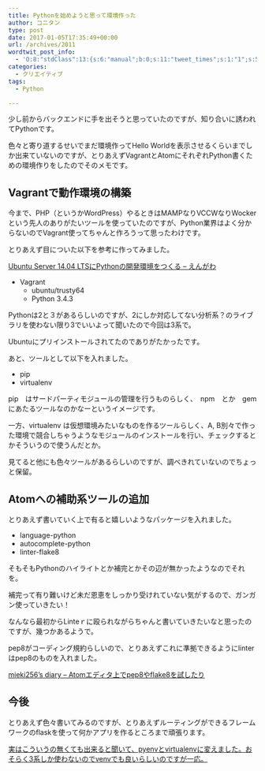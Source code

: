 ```yaml
---
title: Pythonを始めようと思って環境作った
author: コニタン
type: post
date: 2017-01-05T17:35:49+00:00
url: /archives/2011
wordtwit_post_info:
  - 'O:8:"stdClass":13:{s:6:"manual";b:0;s:11:"tweet_times";s:1:"1";s:5:"delay";s:1:"0";s:7:"enabled";s:1:"1";s:10:"separation";i:60;s:7:"version";s:3:"3.7";s:14:"tweet_template";b:0;s:6:"status";i:4;s:6:"result";a:0:{}s:13:"tweet_counter";i:1;s:13:"tweet_log_ids";a:0:{}s:9:"hash_tags";a:0:{}s:8:"accounts";a:1:{i:0;s:6:"skd_nw";}}'
categories:
  - クリエイティブ
tags:
  - Python

---
```

少し前からバックエンドに手を出そうと思っていたのですが、知り合いに誘われてPythonです。

色々と寄り道するせいでまだ環境作ってHello Worldを表示させるくらいまでしか出来ていないのですが、とりあえずVagrantとAtomにそれぞれPython書くための環境作りをしたのでそのメモです。

## Vagrantで動作環境の構築

今まで、PHP（というかWordPress）やるときはMAMPなりVCCWなりWockerという先人のありがたいツールを使っていたのですが、Python業界はよく分からないのでVagrant使ってちゃんと作ろうって思ったわけです。

とりあえず目についた以下を参考に作ってみました。
  
[Ubuntu Server 14.04 LTSにPythonの開発環境をつくる &#8211; えんがわ][1]

  * Vagrant 
      * ubuntu/trusty64
      * Python 3.4.3

Pythonは2と３があるらしいのですが、2にしか対応してない分析系？のライブラリを使わない限り3でいいよって聞いたので今回は3系で。
  
Ubuntuにプリインストールされてたのでありがたかったです。

あと、ツールとして以下を入れました。

  * pip
  * virtualenv

pip　はサードパーティモジュールの管理を行うものらしく、　npm　とか　gem　にあたるツールなのかなーというイメージです。
  
一方、virtualenv は仮想環境みたいなものを作るツールらしく、A, B別々で作った環境で競合しちゃうようなモジュールのインストールを行い、チェックするとかそういうので使うんだとか。

見てると他にも色々ツールがあるらしいのですが、調べきれていないのでちょっと保留。

## Atomへの補助系ツールの追加

とりあえず書いていく上で有ると嬉しいようなパッケージを入れました。

  * language-python
  * autocomplete-python
  * linter-flake8

そもそもPythonのハイライトとか補完とかその辺が無かったようなのでそれを。
  
補完って有り難いけど未だ恩恵をしっかり受けれていない気がするので、ガンガン使っていきたい！

なんなら最初からLinteｒに殴られながらちゃんと書いていきたいなと思ったのですが、幾つかあるようで。
  
pep8がコーディング規約らしいので、とりあえずこれに準拠できるようにlinterはpep8のものを入れました。

[mieki256&#8217;s diary &#8211; Atomエディタ上でpep8やflake8を試したり][2]

## 今後

とりあえず色々書いてみるのですが、とりあえずルーティングができるフレームワークのflaskを使って何かアプリを作るところまで頑張ります。

<ins datetime="2017-02-01T14:08:49+00:00">実はこういうの無くても出来ると聞いて、pyenvとvirtualenvに変えました。おそらく3系しか使わないのでvenvでも良いらしいのですが一応。</ins>

 [1]: http://www.flounderedge.com/entry/2016/04/05/002639
 [2]: http://blawat2015.no-ip.com/~mieki256/diary/201610301.html
